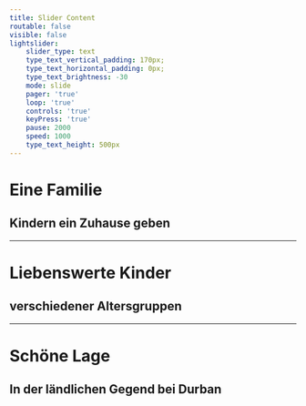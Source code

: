 ```yaml
---
title: Slider Content
routable: false
visible: false
lightslider:
    slider_type: text
    type_text_vertical_padding: 170px;
    type_text_horizontal_padding: 0px;
    type_text_brightness: -30
    mode: slide
    pager: 'true'
    loop: 'true'
    controls: 'true'
    keyPress: 'true'
    pause: 2000
    speed: 1000
    type_text_height: 500px
---
```


# Eine Familie
## Kindern ein Zuhause geben
___
# Liebenswerte Kinder
## verschiedener Altersgruppen
___
# Schöne Lage
## In der ländlichen Gegend bei Durban
